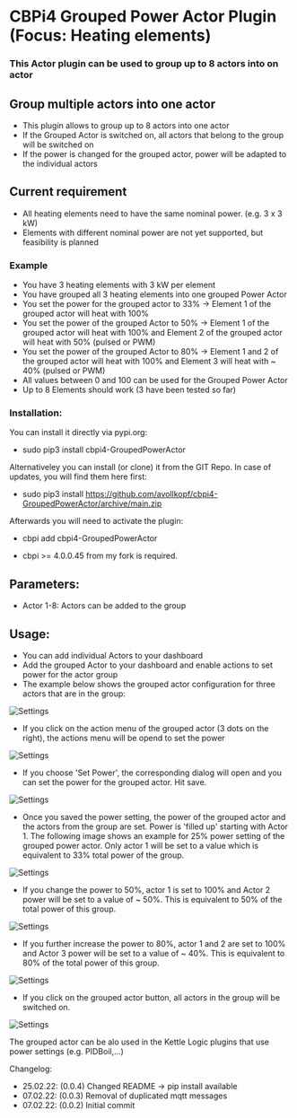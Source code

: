# CBPi4 Grouped Power Actor Plugin (Focus: Heating elements)

### This Actor plugin can be used to group up to 8 actors into on actor

## Group multiple actors into one actor
- This plugin allows to group up to 8 actors into one actor
- If the Grouped Actor is switched on, all actors that belong to the group will be switched on
- If the power is changed for the grouped actor, power will be adapted to the individual actors

## Current requirement
- All heating elements need to have the same nominal power. (e.g. 3 x 3 kW)
- Elements with different nominal power are not yet supported, but feasibility is planned

### Example
- You have 3 heating elements with 3 kW per element
- You have grouped all 3 heating elements into one grouped Power Actor
- You set the power for the grouped actor to 33% -> Element 1 of the grouped actor will heat with 100%
- You set the power of the grouped Actor to 50% -> Element 1 of the grouped actor will heat with 100% and Element 2 of the grouped actor will heat with 50% (pulsed or PWM)
- You set the power of the grouped Actor to 80% -> Element 1 and 2 of the grouped actor will heat with 100% and Element 3 will heat with ~ 40% (pulsed or PWM)
- All values between 0 and 100 can be used for the Grouped Power Actor
- Up to 8 Elements should work (3 have been tested so far)

### Installation:

You can install it directly via pypi.org:	
- sudo pip3 install cbpi4-GroupedPowerActor

Alternativeley you can install (or clone) it from the GIT Repo. In case of updates, you will find them here first:
- sudo pip3 install https://github.com/avollkopf/cbpi4-GroupedPowerActor/archive/main.zip

Afterwards you will need to activate the plugin:
- cbpi add cbpi4-GroupedPowerActor
	
- cbpi >= 4.0.0.45 from my fork is required. 

## Parameters:

- Actor 1-8: Actors can be added to the group

## Usage:

- You can add individual Actors to your dashboard
- Add the grouped Actor to your dashboard and enable actions to set power for the actor group
- The example below shows the grouped actor configuration for three actors that are in the group:

![Settings](https://github.com/avollkopf/cbpi4-GroupedPowerActor/blob/main/cbpi4-GroupedPowerActor_settings.png?raw=true)

- If you click on the action menu of the grouped actor (3 dots on the right), the actions menu will be opend to set the power

![Settings](https://github.com/avollkopf/cbpi4-GroupedPowerActor/blob/main/cbpi4-GroupedPowerActor_actionmenu.png?raw=true)

- If you choose 'Set Power', the corresponding dialog will open and you can set the power for the grouped actor. Hit save.

![Settings](https://github.com/avollkopf/cbpi4-GroupedPowerActor/blob/main/cbpi4-setpower.png?raw=true)

- Once you saved the power setting, the power of the grouped actor and the actors from the group are set. Power is 'filled up' starting with Actor 1. The following image shows an example for 25% power setting of the grouped power actor. Only actor 1 will be set to a value which is equivalent to 33% total power of the group.

![Settings](https://github.com/avollkopf/cbpi4-GroupedPowerActor/blob/main/cbpi4-GroupedPowerActor_25.png?raw=true)

- If you change the power to 50%, actor 1 is set to 100% and Actor 2 power will be set to a value of ~ 50%. This is equivalent to 50% of the total power of this group.

![Settings](https://github.com/avollkopf/cbpi4-GroupedPowerActor/blob/main/cbpi4-GroupedPowerActor_50.png?raw=true)

- If you further increase  the power to 80%, actor 1 and 2 are set to 100% and Actor 3 power will be set to a value of ~ 40%. This is equivalent to 80% of the total power of this group.

![Settings](https://github.com/avollkopf/cbpi4-GroupedPowerActor/blob/main/cbpi4-GroupedPowerActor_80.png?raw=true)

- If you click on the grouped actor button, all actors in the group will be switched on.

![Settings](https://github.com/avollkopf/cbpi4-GroupedPowerActor/blob/main/cbpi4-GroupedPowerActor_on.png?raw=true)


The grouped actor can be alo used in the Kettle Logic plugins that use power settings (e.g. PIDBoil,...)


Changelog:

- 25.02.22: (0.0.4) Changed README -> pip install available
- 07.02.22: (0.0.3) Removal of duplicated mqtt messages
- 07.02.22: (0.0.2) Initial commit 
